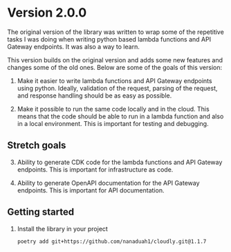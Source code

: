 # Version 2.0.0

The original version of the library was written to wrap some of the repetitive tasks I was doing
when writing python based lambda functions and API Gateway endpoints. It was also a way to learn.

This version builds on the original version and adds some new features and changes some of the old ones.
Below are some of the goals of this version:

1.  Make it easier to write lambda functions and API Gateway endpoints using python. Ideally, validation of the request, parsing of the request, and response handling should be as easy as possible.

2.  Make it possible to run the same code locally and in the cloud. This means that the code should be able to run in a lambda function and also in a local environment. This is important for testing and debugging.

## Stretch goals

3.  Ability to generate CDK code for the lambda functions and API Gateway endpoints. This is important for infrastructure as code.

4.  Ability to generate OpenAPI documentation for the API Gateway endpoints. This is important for API documentation.

## Getting started

1. Install the library in your project

   ```bash
   poetry add git+https://github.com/nanaduah1/cloudly.git@1.1.7
   ```
